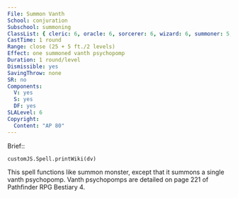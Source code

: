 ```yaml
---
File: Summon Vanth
School: conjuration
Subschool: summoning
ClassList: { cleric: 6, oracle: 6, sorcerer: 6, wizard: 6, summoner: 5, unchained summoner: 5, witch: 6 }
CastTime: 1 round
Range: close (25 + 5 ft./2 levels)
Effect: one summoned vanth psychopomp
Duration: 1 round/level
Dismissible: yes
SavingThrow: none
SR: no
Components:
  V: yes
  S: yes
  DF: yes
SLALevel: 6
Copyright:
  Content: "AP 80"
---
```

Brief:: 

```dataviewjs
customJS.Spell.printWiki(dv)
```

This spell functions like summon monster, except that it summons a single vanth psychopomp. Vanth psychopomps are detailed on page 221 of Pathfinder RPG Bestiary 4.
